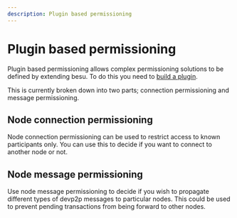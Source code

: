 ```yaml
---
description: Plugin based permissioning
---
```


# Plugin based permissioning

Plugin based permissioning allows complex permissioning solutions to be defined by extending besu.
To do this you need to [build a plugin](../Concepts/Plugins.md).

This is currently broken down into two parts; connection permissioning and message permissioning.

## Node connection permissioning

Node connection permissioning can be used to restrict access to known participants only. 
You can use this to decide if you want to connect to another node or not.  

## Node message permissioning

Use node message permissioning to decide if you wish to propagate different types of devp2p messages to particular nodes.
This could be used to prevent pending transactions from being forward to other nodes.
